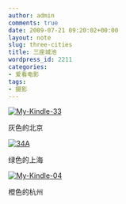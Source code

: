 ```yaml
---
author: admin
comments: true
date: 2009-07-21 09:20:02+00:00
layout: note
slug: three-cities
title: 三座城池
wordpress_id: 2211
categories:
- 爱看电影
tags:
- 摄影
---
```


[![My-Kindle-33](http://farm3.static.flickr.com/2461/3740219752_5597e616a5.jpg)](http://www.flickr.com/photos/lookoo/3740219752/)

灰色的北京

[![34A](http://farm4.static.flickr.com/3423/3740214794_5eda136402.jpg)](http://www.flickr.com/photos/lookoo/3740214794/)

绿色的上海

[![My-Kindle-04](http://farm3.static.flickr.com/2607/3740237200_70e6cd41c0.jpg)](http://www.flickr.com/photos/lookoo/3740237200/)

橙色的杭州
